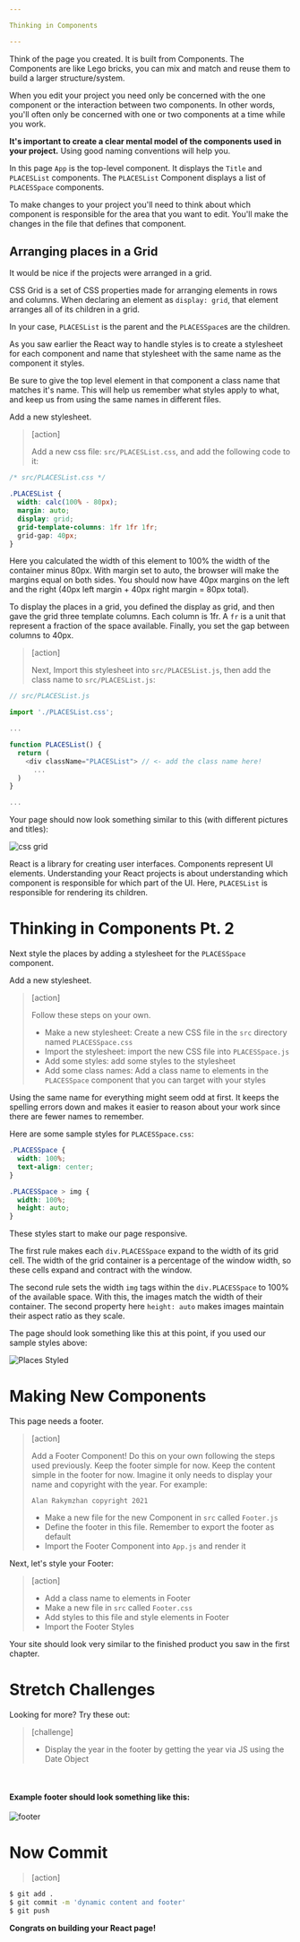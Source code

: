 ```yaml
---

Thinking in Components

---
```


Think of the page you created. It is built from Components. The Components are like Lego bricks, you can mix and match and reuse them to build a larger structure/system.

When you edit your project you need only be concerned with the one component or the interaction between two components. In other words, you'll often only be concerned with one or two components at a time while you work.

**It's important to create a clear mental model of the components used in your project.** Using good naming conventions will help you.

In this page `App` is the top-level component. It displays the `Title` and `PLACESList` components. The `PLACESList` Component displays a list of `PLACESSpace` components.

To make changes to your project you'll need to think about which component is responsible for the area that you want to edit. You'll make the changes in the file that defines that component.

## Arranging places in a Grid

It would be nice if the projects were arranged in a grid.

CSS Grid is a set of CSS properties made for arranging elements in rows and columns. When declaring an element as `display: grid`, that element arranges all of its children in a grid.

In your case, `PLACESList` is the parent and the `PLACESSpace`s are the children.

As you saw earlier the React way to handle styles is to create a stylesheet for each component and name that stylesheet with the same name as the component it styles.

Be sure to give the top level element in that component a class name that matches it's name. This will help us remember what styles apply to what, and keep us from using the same names in different files.

Add a new stylesheet.

> [action]
>
> Add a new css file: `src/PLACESList.css`, and add the following code to it:
>
```css
/* src/PLACESList.css */

.PLACESList {
  width: calc(100% - 80px);
  margin: auto;
  display: grid;
  grid-template-columns: 1fr 1fr 1fr;
  grid-gap: 40px;
}
```

Here you calculated the width of this element to 100% the width of the container minus 80px. With margin set to auto, the browser will make the margins equal on both sides. You should now have 40px margins on the left and the right (40px left margin + 40px right margin = 80px total).

To display the places in a grid, you defined the display as grid, and then gave the grid three template columns. Each column is 1fr. A `fr` is a unit that represent a fraction of the space available. Finally, you set the gap between columns to 40px.

> [action]
>
> Next, Import this stylesheet into `src/PLACESList.js`, then add the class name to `src/PLACESList.js`:

```js
// src/PLACESList.js

import './PLACESList.css';

...

function PLACESList() {
  return (
    <div className="PLACESList"> // <- add the class name here!
      ...
  )
}

...
```

Your page should now look something similar to this (with different pictures and titles):

![css grid](./assets/css-grid.png)

React is a library for creating user interfaces. Components represent UI elements. Understanding your React projects is about understanding which component is responsible for which part of the UI. Here, `PLACESList` is responsible for rendering its children.

# Thinking in Components Pt. 2

Next style the places by adding a stylesheet for the `PLACESSpace` component.

Add a new stylesheet.

> [action]
>
> Follow these steps on your own.
>
> - Make a new stylesheet: Create a new CSS file in the `src` directory named `PLACESSpace.css`
> - Import the stylesheet: import the new CSS file into `PLACESSpace.js`
> - Add some styles: add some styles to the stylesheet
> - Add some class names: Add a class name to elements in the `PLACESSpace` component that you can target with your styles

Using the same name for everything might seem odd at first. It keeps the spelling errors down and makes it easier to reason about your work since there are fewer names to remember.

Here are some sample styles for `PLACESSpace.css`:

```CSS
.PLACESSpace {
  width: 100%;
  text-align: center;
}

.PLACESSpace > img {
  width: 100%;
  height: auto;
}
```

These styles start to make our page responsive.

The first rule makes each `div.PLACESSpace` expand to the width of its grid cell. The width of the grid container is a percentage of the window width, so these cells expand and contract with the window.

The second rule sets the width `img` tags within the `div.PLACESSpace` to 100% of the available space. With this, the images match the width of their container. The second property here `height: auto` makes images maintain their aspect ratio as they scale.

The page should look something like this at this point, if you used our sample styles above:

![Places Styled](assets/spaces-styled.png)

# Making New Components

This page needs a footer.

> [action]
>
> Add a Footer Component! Do this on your own following the steps used previously. Keep the footer simple for now. Keep the content simple in the footer for now. Imagine it only needs to display your name and copyright with the year. For example:
>
> `Alan Rakymzhan copyright 2021`
>
> - Make a new file for the new Component in `src` called `Footer.js`
> - Define the footer in this file. Remember to export the footer as default
> - Import the Footer Component into `App.js` and render it

Next, let's style your Footer:

> [action]
>
> - Add a class name to elements in Footer
> - Make a new file in `src` called `Footer.css`
> - Add styles to this file and style elements in Footer
> - Import the Footer Styles

Your site should look very similar to the finished product you saw in the first chapter.

# Stretch Challenges

Looking for more? Try these out:

> [challenge]
>
> - Display the year in the footer by getting the year via JS using the Date Object

<br>

#### Example footer should look something like this:

![footer](assets/footer.png)


# Now Commit

>[action]
>
```bash
$ git add .
$ git commit -m 'dynamic content and footer'
$ git push
```

**Congrats on building your React page!**
